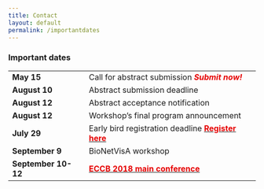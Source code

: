 ```yaml
---
title: Contact
layout: default
permalink: /importantdates
---
```




### Important dates

<table style="width 100%">
<tr><td><b>May 15</b></td>
  <td>Call for abstract submission <b><i><font color="#e60000">Submit now!</font></i></b></td></tr>
<tr><td><b>August 10</b></td>
  <td>Abstract submission deadline</td></tr>
<tr><td><b>August 12</b></td>
  <td>Abstract acceptance notification</td></tr>
<tr><td><b>August 12</b></td>
  <td>Workshop’s final program announcement</td></tr>
<tr><td><b>July 29</b></td>
  <td>Early bird registration deadline <b><a href="http://eccb18.org/registration/"><font color="#e60000">Register here</font></a></b></td></tr>
<tr><td><b>September 9</b></td>
  <td>BioNetVisA workshop</td></tr>
<tr><td><b>September 10-12</b></td>
  <td><b><a href= "http://eccb18.org/"><font color="#e60000">ECCB 2018 main conference</font></a></b></td></tr>
</table>

